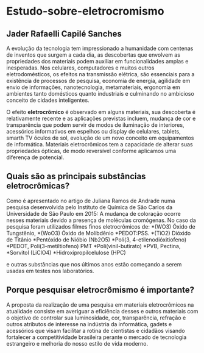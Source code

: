 # Estudo-sobre-eletrocromismo
## Jader Rafaelli Capilé Sanches

 A evolução da tecnologia tem impressionado a humanidade com centenas de inventos que surgem a cada dia, as descobertas que envolvem as propriedades dos materiais podem auxiliar em funcionalidades amplas e inesperadas.
 Nos celulares, computadores e muitos outros eletrodomésticos, os efeitos na transmissão elétrica, são essenciais para a existência de processos de pesquisa, economia de energia, agilidade em envio de informações, nanotecnologia, metamateriais, ergonomia em ambientes tanto domésticos quanto industriais e culminando no ambicioso conceito de cidades inteligentes.

 O efeito **eletrocrômico** é observado em alguns materiais, sua descoberta é relativamente recente e as aplicações previstas incluem, mudança de cor e transparência que podem servir de modos de iluminação de interiores, acessórios informativos em espelhos ou display de celulares, tablets, smarth TV óculos de sol, evolução de um novo conceito em equipamentos de informática. Materiais eletrocrômicos tem a capacidade de alterar suas propriedades ópticas, de modo reversível conforme aplicamos uma diferença de potencial. 

## Quais são as principais substâncias eletrocrômicas?
 Como é apresentado no artigo de Juliana Ramos de Andrade numa pesquisa desenvolvida pelo Instituto de Química de São Carlos da Universidade de São Paulo em 2015: A mudança de coloração ocorre nesses materiais devido a presença de moléculas cromógenas. No caso da pesquisa foram utilizados filmes finos eletrocrômicos de:
 *(WO3) Óxido de Tungstênio,
 *(WoO3) Óxido de Molibdênio 
 *PEDOT:PSS. 
 *(TiO2) Dióxido de Titânio 
 *Pentóxido de Nióbio (Nb2O5) 
 *Poli(3, 4-etilenodióxitiofeno) 
 *PEDOT, Poli(3-metiltiofeno) PMT 
 *Poli(vinil-butirato) 
 *PVB, Pectina, 
 *Sorvitol (LiClO4) 
 *Hidroxipropilcelulose (HPC) 
 
 e outras substâncias que nos últimos anos estão começando a serem usadas em testes nos laboratórios.
 
## Porque pesquisar eletrocrômismo é importante?
 A proposta da realização de uma pesquisa em materiais eletrocrômicos na atualidade consiste em averiguar a eficiência desses e outros materiais com o objetivo de controlar sua luminosidade, cor, transparência, refração e outros atributos de interesse na indústria da informática, gadets e acessórios que visam facilitar a rotina de cientistas e cidadãos visando fortalecer a competitividade brasileira perante o mercado de tecnologia estrangeiro e melhoria do nosso estilo de vida moderno. 

